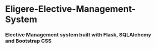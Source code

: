 # Eligere-Elective-Management-System

### Elective Management system built with Flask, SQLAlchemy and Bootstrap CSS